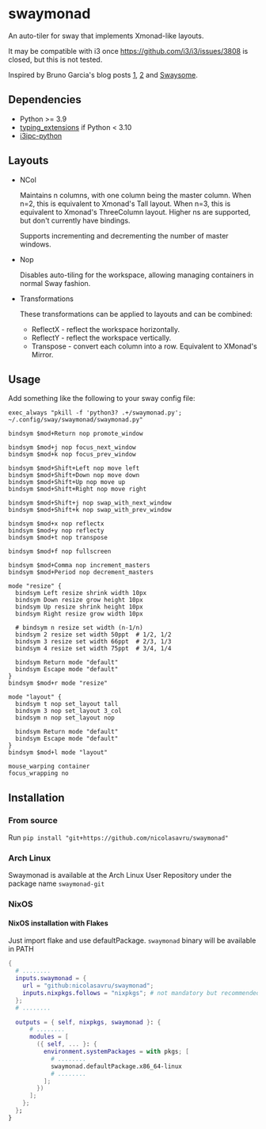 # swaymonad

An auto-tiler for sway that implements Xmonad-like layouts.

It may be compatible with i3 once https://github.com/i3/i3/issues/3808 is
closed, but this is not tested.

Inspired by Bruno Garcia's blog posts
[1](https://aduros.com/blog/hacking-i3-automatic-layout/),
[2](https://aduros.com/blog/hacking-i3-window-promoting/) and
[Swaysome](https://gitlab.com/hyask/swaysome).

## Dependencies

- Python >= 3.9
- [typing_extensions](https://github.com/python/typing/tree/master/typing_extensions) if Python < 3.10
- [i3ipc-python](https://github.com/altdesktop/i3ipc-python)

## Layouts

- NCol

  Maintains n columns, with one column being the master column. When n=2, this
  is equivalent to Xmonad's Tall layout. When n=3, this is equivalent to
  Xmonad's ThreeColumn layout. Higher ns are supported, but don't currently have
  bindings.

  Supports incrementing and decrementing the number of master windows.

- Nop

  Disables auto-tiling for the workspace, allowing managing containers in normal
  Sway fashion.

- Transformations

  These transformations can be applied to layouts and can be combined:

  - ReflectX - reflect the workspace horizontally.
  - ReflectY - reflect the workspace vertically.
  - Transpose - convert each column into a row. Equivalent to XMonad's Mirror.

## Usage

Add something like the following to your sway config file:

```
exec_always "pkill -f 'python3? .+/swaymonad.py';  ~/.config/sway/swaymonad/swaymonad.py"

bindsym $mod+Return nop promote_window

bindsym $mod+j nop focus_next_window
bindsym $mod+k nop focus_prev_window

bindsym $mod+Shift+Left nop move left
bindsym $mod+Shift+Down nop move down
bindsym $mod+Shift+Up nop move up
bindsym $mod+Shift+Right nop move right

bindsym $mod+Shift+j nop swap_with_next_window
bindsym $mod+Shift+k nop swap_with_prev_window

bindsym $mod+x nop reflectx
bindsym $mod+y nop reflecty
bindsym $mod+t nop transpose

bindsym $mod+f nop fullscreen

bindsym $mod+Comma nop increment_masters
bindsym $mod+Period nop decrement_masters

mode "resize" {
  bindsym Left resize shrink width 10px
  bindsym Down resize grow height 10px
  bindsym Up resize shrink height 10px
  bindsym Right resize grow width 10px

  # bindsym n resize set width (n-1/n)
  bindsym 2 resize set width 50ppt  # 1/2, 1/2
  bindsym 3 resize set width 66ppt  # 2/3, 1/3
  bindsym 4 resize set width 75ppt  # 3/4, 1/4

  bindsym Return mode "default"
  bindsym Escape mode "default"
}
bindsym $mod+r mode "resize"

mode "layout" {
  bindsym t nop set_layout tall
  bindsym 3 nop set_layout 3_col
  bindsym n nop set_layout nop

  bindsym Return mode "default"
  bindsym Escape mode "default"
}
bindsym $mod+l mode "layout"

mouse_warping container
focus_wrapping no
```

## Installation

### From source

Run `pip install "git+https://github.com/nicolasavru/swaymonad"`

### Arch Linux

Swaymonad is available at the Arch Linux User Repository under the package name `swaymonad-git`

### NixOS

#### NixOS installation with Flakes

Just import flake and use defaultPackage. `swaymonad` binary will be available in PATH

```nix
{
  # ........
  inputs.swaymonad = {
    url = "github:nicolasavru/swaymonad";
    inputs.nixpkgs.follows = "nixpkgs"; # not mandatory but recommended
  };
  # ........

  outputs = { self, nixpkgs, swaymonad }: {
      # ........
      modules = [
        ({ self, ... }: {
          environment.systemPackages = with pkgs; [
            # ........
            swaymonad.defaultPackage.x86_64-linux
            # ........
          ];
        })
      ];
    };
  };
}
```
